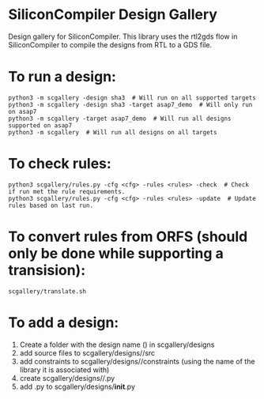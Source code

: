 # SiliconCompiler Design Gallery
Design gallery for SiliconCompiler.
This library uses the rtl2gds flow in SiliconCompiler to compile the designs from RTL to a GDS file.

# To run a design:

    python3 -m scgallery -design sha3  # Will run on all supported targets
    python3 -m scgallery -design sha3 -target asap7_demo  # Will only run on asap7
    python3 -m scgallery -target asap7_demo  # Will run all designs supported on asap7
    python3 -m scgallery  # Will run all designs on all targets

# To check rules:

    python3 scgallery/rules.py -cfg <cfg> -rules <rules> -check  # Check if run met the rule requirements.
    python3 scgallery/rules.py -cfg <cfg> -rules <rules> -update  # Update rules based on last run.

# To convert rules from ORFS (should only be done while supporting a transision):

    scgallery/translate.sh

# To add a design:
1. Create a folder with the design name (<design>) in scgallery/designs
2. add source files to scgallery/designs/<design>/src
3. add constraints to scgallery/designs/<design>/constraints (using the name of the library it is associated with)
4. create scgallery/designs/<design>/<design>.py
5. add <design>.py to scgallery/designs/__init__.py

